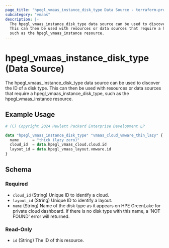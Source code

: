 ```yaml
---
page_title: "hpegl_vmaas_instance_disk_type Data Source - terraform-provider-hpegl"
subcategory: "vmaas"
description: |-
  The hpegl_vmaas_instance_disk_type data source can be used to discover the ID of a disk type.
  This can then be used with resources or data sources that require a hpegl_vmaas_instance_disk_type,
  such as the hpegl_vmaas_instance resource.
---
```

# hpegl_vmaas_instance_disk_type (Data Source)

The hpegl_vmaas_instance_disk_type data source can be used to discover the ID of a disk type.
		This can then be used with resources or data sources that require a hpegl_vmaas_instance_disk_type,
		such as the hpegl_vmaas_instance resource.

## Example Usage

```terraform
# (C) Copyright 2024 Hewlett Packard Enterprise Development LP

data "hpegl_vmaas_instance_disk_type" "vmaas_cloud_vmware_thin_lazy" {
  name      = "thick (lazy zero)"
  cloud_id  = data.hpegl_vmaas_cloud.cloud.id
  layout_id = data.hpegl_vmaas_layout.vmware.id
}
```

<!-- schema generated by tfplugindocs -->
## Schema

### Required

- `cloud_id` (String) Unique ID to identify a cloud.
- `layout_id` (String) Unique ID to identify a layout.
- `name` (String) Name of the disk type as it appears on HPE GreenLake for private cloud dashboard. If there is no disk type with this name, a 'NOT FOUND' error will returned.

### Read-Only

- `id` (String) The ID of this resource.


